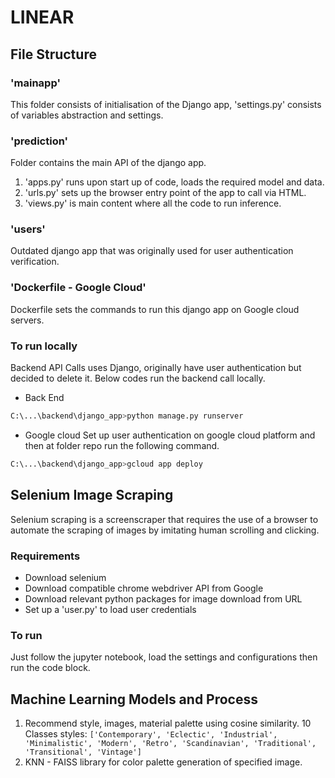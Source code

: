 # LINEAR

## File Structure
### 'mainapp'
This folder consists of initialisation of the Django app, 'settings.py' consists of variables abstraction and settings.

### 'prediction'
Folder contains the main API of the django app. 
1. 'apps.py' runs upon start up of code, loads the required model and data.
2. 'urls.py' sets up the browser entry point of the app to call via HTML.
3. 'views.py' is main content where all the code to run inference.
### 'users'
Outdated django app that was originally used for user authentication verification.
### 'Dockerfile - Google Cloud'
Dockerfile sets the commands to run this django app on Google cloud servers.


### To run locally
Backend API Calls uses Django, originally have user authentication but decided to delete it. Below codes run the backend call locally.

- Back End
```sh
C:\...\backend\django_app>python manage.py runserver
```

- Google cloud
Set up user authentication on google cloud platform and then at folder repo run the following command.
````sh
C:\...\backend\django_app>gcloud app deploy
````

## Selenium Image Scraping
Selenium scraping is a screenscraper that requires the use of a browser to automate the scraping of images by imitating human scrolling and clicking.
### Requirements
- Download selenium
- Download compatible chrome webdriver API from Google
- Download relevant python packages for image download from URL
- Set up a 'user.py' to load user credentials

### To run
Just follow the jupyter notebook, load the settings and configurations then run the code block.


## Machine Learning Models and Process
1. Recommend style, images, material palette using cosine similarity.
10 Classes styles:
```['Contemporary', 'Eclectic', 'Industrial', 'Minimalistic', 'Modern', 'Retro', 'Scandinavian', 'Traditional', 'Transitional', 'Vintage']```
2. KNN - FAISS library for color palette generation of specified image.
